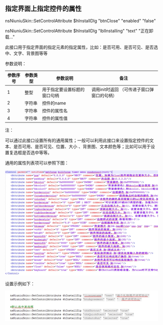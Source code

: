 ## 指定界面上指定控件的属性

nsNiuniuSkin::SetControlAttribute $hInstallDlg "btnClose" "enabled" "false"

nsNiuniuSkin::SetControlAttribute $hInstallDlg "lblInstalling" "text" "正在卸载..."

 

此接口用于指定界面的指定元素的指定属性，比如：是否可用、是否可见、是否选中、文字、背景图等等

 

参数说明：

| 参数序号 | 参数类型 | 参数说明                     | 备注                                         |
| -------- | -------- | ---------------------------- | -------------------------------------------- |
| 1        | 整型     | 用于指定要设置标题的窗口句柄 | 调用init时返回  （可传递子窗口弹窗口的句柄） |
| 2        | 字符串   | 控件的name                   |                                              |
| 3        | 字符串   | 控件的属性名                 |                                              |
| 4        | 字符串   | 控件的属性值                 |                                              |

注：

可以通过此接口设置所有的通用属性；一般可以利用此接口来设置指定控件的文本、是否可用、是否可见、位置、大小 、背景图、文本颜色等；比如可以用于设置复选框是否选中等等。

通用的属性列表项可以参照下图：

![img](../assets/wps1-1626251265999.jpg) 

 

设置示例如下：

![img](../assets/wps2-1626251266001.jpg) 

 
